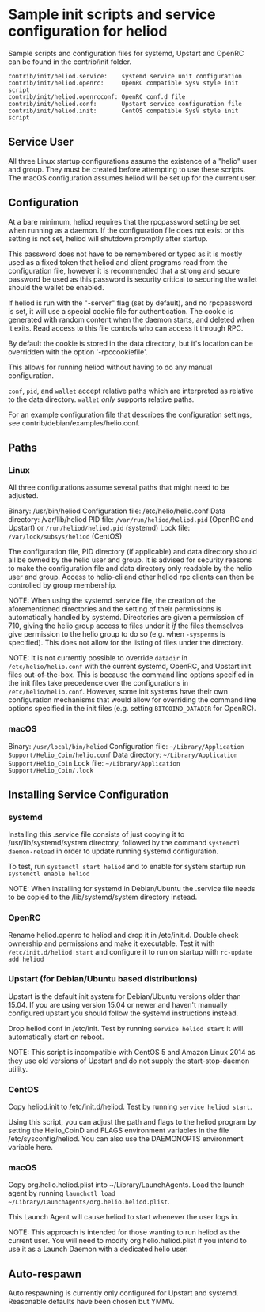 Sample init scripts and service configuration for heliod
==========================================================

Sample scripts and configuration files for systemd, Upstart and OpenRC
can be found in the contrib/init folder.

    contrib/init/heliod.service:    systemd service unit configuration
    contrib/init/heliod.openrc:     OpenRC compatible SysV style init script
    contrib/init/heliod.openrcconf: OpenRC conf.d file
    contrib/init/heliod.conf:       Upstart service configuration file
    contrib/init/heliod.init:       CentOS compatible SysV style init script

Service User
---------------------------------

All three Linux startup configurations assume the existence of a "helio" user
and group.  They must be created before attempting to use these scripts.
The macOS configuration assumes heliod will be set up for the current user.

Configuration
---------------------------------

At a bare minimum, heliod requires that the rpcpassword setting be set
when running as a daemon.  If the configuration file does not exist or this
setting is not set, heliod will shutdown promptly after startup.

This password does not have to be remembered or typed as it is mostly used
as a fixed token that heliod and client programs read from the configuration
file, however it is recommended that a strong and secure password be used
as this password is security critical to securing the wallet should the
wallet be enabled.

If heliod is run with the "-server" flag (set by default), and no rpcpassword is set,
it will use a special cookie file for authentication. The cookie is generated with random
content when the daemon starts, and deleted when it exits. Read access to this file
controls who can access it through RPC.

By default the cookie is stored in the data directory, but it's location can be overridden
with the option '-rpccookiefile'.

This allows for running heliod without having to do any manual configuration.

`conf`, `pid`, and `wallet` accept relative paths which are interpreted as
relative to the data directory. `wallet` *only* supports relative paths.

For an example configuration file that describes the configuration settings,
see contrib/debian/examples/helio.conf.

Paths
---------------------------------

### Linux

All three configurations assume several paths that might need to be adjusted.

Binary:              /usr/bin/heliod
Configuration file:  /etc/helio/helio.conf
Data directory:      /var/lib/heliod
PID file:            `/var/run/heliod/heliod.pid` (OpenRC and Upstart) or `/run/heliod/heliod.pid` (systemd)
Lock file:           `/var/lock/subsys/heliod` (CentOS)

The configuration file, PID directory (if applicable) and data directory
should all be owned by the helio user and group.  It is advised for security
reasons to make the configuration file and data directory only readable by the
helio user and group.  Access to helio-cli and other heliod rpc clients
can then be controlled by group membership.

NOTE: When using the systemd .service file, the creation of the aforementioned
directories and the setting of their permissions is automatically handled by
systemd. Directories are given a permission of 710, giving the helio group
access to files under it _if_ the files themselves give permission to the
helio group to do so (e.g. when `-sysperms` is specified). This does not allow
for the listing of files under the directory.

NOTE: It is not currently possible to override `datadir` in
`/etc/helio/helio.conf` with the current systemd, OpenRC, and Upstart init
files out-of-the-box. This is because the command line options specified in the
init files take precedence over the configurations in
`/etc/helio/helio.conf`. However, some init systems have their own
configuration mechanisms that would allow for overriding the command line
options specified in the init files (e.g. setting `BITCOIND_DATADIR` for
OpenRC).

### macOS

Binary:              `/usr/local/bin/heliod`
Configuration file:  `~/Library/Application Support/Helio_Coin/helio.conf`
Data directory:      `~/Library/Application Support/Helio_Coin`
Lock file:           `~/Library/Application Support/Helio_Coin/.lock`

Installing Service Configuration
-----------------------------------

### systemd

Installing this .service file consists of just copying it to
/usr/lib/systemd/system directory, followed by the command
`systemctl daemon-reload` in order to update running systemd configuration.

To test, run `systemctl start heliod` and to enable for system startup run
`systemctl enable heliod`

NOTE: When installing for systemd in Debian/Ubuntu the .service file needs to be copied to the /lib/systemd/system directory instead.

### OpenRC

Rename heliod.openrc to heliod and drop it in /etc/init.d.  Double
check ownership and permissions and make it executable.  Test it with
`/etc/init.d/heliod start` and configure it to run on startup with
`rc-update add heliod`

### Upstart (for Debian/Ubuntu based distributions)

Upstart is the default init system for Debian/Ubuntu versions older than 15.04. If you are using version 15.04 or newer and haven't manually configured upstart you should follow the systemd instructions instead.

Drop heliod.conf in /etc/init.  Test by running `service heliod start`
it will automatically start on reboot.

NOTE: This script is incompatible with CentOS 5 and Amazon Linux 2014 as they
use old versions of Upstart and do not supply the start-stop-daemon utility.

### CentOS

Copy heliod.init to /etc/init.d/heliod. Test by running `service heliod start`.

Using this script, you can adjust the path and flags to the heliod program by
setting the Helio_CoinD and FLAGS environment variables in the file
/etc/sysconfig/heliod. You can also use the DAEMONOPTS environment variable here.

### macOS

Copy org.helio.heliod.plist into ~/Library/LaunchAgents. Load the launch agent by
running `launchctl load ~/Library/LaunchAgents/org.helio.heliod.plist`.

This Launch Agent will cause heliod to start whenever the user logs in.

NOTE: This approach is intended for those wanting to run heliod as the current user.
You will need to modify org.helio.heliod.plist if you intend to use it as a
Launch Daemon with a dedicated helio user.

Auto-respawn
-----------------------------------

Auto respawning is currently only configured for Upstart and systemd.
Reasonable defaults have been chosen but YMMV.
